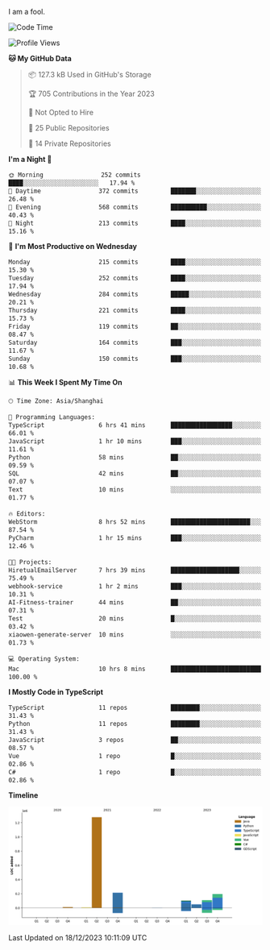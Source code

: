I am a fool.

<!--START_SECTION:waka-->
![Code Time](http://img.shields.io/badge/Code%20Time-983%20hrs%2011%20mins-blue)

![Profile Views](http://img.shields.io/badge/Profile%20Views-0-blue)

**🐱 My GitHub Data** 

> 📦 127.3 kB Used in GitHub's Storage 
 > 
> 🏆 705 Contributions in the Year 2023
 > 
> 🚫 Not Opted to Hire
 > 
> 📜 25 Public Repositories 
 > 
> 🔑 14 Private Repositories 
 > 
**I'm a Night 🦉** 

```text
🌞 Morning                252 commits         ████░░░░░░░░░░░░░░░░░░░░░   17.94 % 
🌆 Daytime                372 commits         ███████░░░░░░░░░░░░░░░░░░   26.48 % 
🌃 Evening                568 commits         ██████████░░░░░░░░░░░░░░░   40.43 % 
🌙 Night                  213 commits         ████░░░░░░░░░░░░░░░░░░░░░   15.16 % 
```
📅 **I'm Most Productive on Wednesday** 

```text
Monday                   215 commits         ████░░░░░░░░░░░░░░░░░░░░░   15.30 % 
Tuesday                  252 commits         ████░░░░░░░░░░░░░░░░░░░░░   17.94 % 
Wednesday                284 commits         █████░░░░░░░░░░░░░░░░░░░░   20.21 % 
Thursday                 221 commits         ████░░░░░░░░░░░░░░░░░░░░░   15.73 % 
Friday                   119 commits         ██░░░░░░░░░░░░░░░░░░░░░░░   08.47 % 
Saturday                 164 commits         ███░░░░░░░░░░░░░░░░░░░░░░   11.67 % 
Sunday                   150 commits         ███░░░░░░░░░░░░░░░░░░░░░░   10.68 % 
```


📊 **This Week I Spent My Time On** 

```text
🕑︎ Time Zone: Asia/Shanghai

💬 Programming Languages: 
TypeScript               6 hrs 41 mins       █████████████████░░░░░░░░   66.01 % 
JavaScript               1 hr 10 mins        ███░░░░░░░░░░░░░░░░░░░░░░   11.61 % 
Python                   58 mins             ██░░░░░░░░░░░░░░░░░░░░░░░   09.59 % 
SQL                      42 mins             ██░░░░░░░░░░░░░░░░░░░░░░░   07.07 % 
Text                     10 mins             ░░░░░░░░░░░░░░░░░░░░░░░░░   01.77 % 

🔥 Editors: 
WebStorm                 8 hrs 52 mins       ██████████████████████░░░   87.54 % 
PyCharm                  1 hr 15 mins        ███░░░░░░░░░░░░░░░░░░░░░░   12.46 % 

🐱‍💻 Projects: 
HiretualEmailServer      7 hrs 39 mins       ███████████████████░░░░░░   75.49 % 
webhook-service          1 hr 2 mins         ███░░░░░░░░░░░░░░░░░░░░░░   10.31 % 
AI-Fitness-trainer       44 mins             ██░░░░░░░░░░░░░░░░░░░░░░░   07.31 % 
Test                     20 mins             █░░░░░░░░░░░░░░░░░░░░░░░░   03.42 % 
xiaowen-generate-server  10 mins             ░░░░░░░░░░░░░░░░░░░░░░░░░   01.73 % 

💻 Operating System: 
Mac                      10 hrs 8 mins       █████████████████████████   100.00 % 
```

**I Mostly Code in TypeScript** 

```text
TypeScript               11 repos            ████████░░░░░░░░░░░░░░░░░   31.43 % 
Python                   11 repos            ████████░░░░░░░░░░░░░░░░░   31.43 % 
JavaScript               3 repos             ██░░░░░░░░░░░░░░░░░░░░░░░   08.57 % 
Vue                      1 repo              █░░░░░░░░░░░░░░░░░░░░░░░░   02.86 % 
C#                       1 repo              █░░░░░░░░░░░░░░░░░░░░░░░░   02.86 % 
```



**Timeline**

![Lines of Code chart](https://raw.githubusercontent.com/VeejaLiu/VeejaLiu/master/assets/bar_graph.png)


 Last Updated on 18/12/2023 10:11:09 UTC
<!--END_SECTION:waka-->
